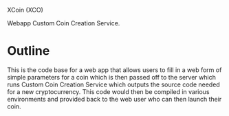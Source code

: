 XCoin (XCO)

Webapp Custom Coin Creation Service.

Outline
=======

This is the code base for a web app that allows users to fill in a web form of simple parameters for a coin
which is then passed off to the server which runs Custom Coin Creation Service which outputs the source code
needed for a new cryptocurrency. 
This code would then be compiled in various environments and provided back to the web user who can then 
launch their coin. 
  
